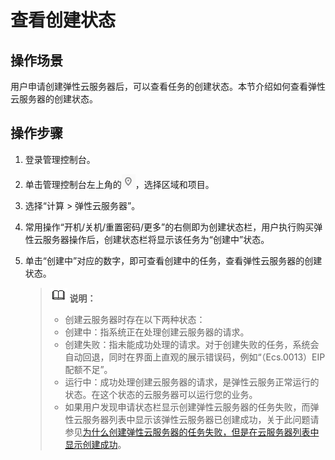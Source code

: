 # 查看创建状态<a name="ZH-CN_TOPIC_0039588795"></a>

## 操作场景<a name="section52267161284"></a>

用户申请创建弹性云服务器后，可以查看任务的创建状态。本节介绍如何查看弹性云服务器的创建状态。

## 操作步骤<a name="section40936232171845"></a>

1.  登录管理控制台。
2.  单击管理控制台左上角的![](figures/icon-region.png)，选择区域和项目。
3.  选择“计算 \> 弹性云服务器”。
4.  常用操作“开机/关机/重置密码/更多”的右侧即为创建状态栏，用户执行购买弹性云服务器操作后，创建状态栏将显示该任务为“创建中”状态。
5.  单击“创建中”对应的数字，即可查看创建中的任务，查看弹性云服务器的创建状态。

    >![](public_sys-resources/icon-note.gif) **说明：**   
    >-   创建云服务器时存在以下两种状态：  
    >    -   创建中：指系统正在处理创建云服务器的请求。  
    >    -   创建失败：指未能成功处理的请求。对于创建失败的任务，系统会自动回退，同时在界面上直观的展示错误码，例如“（Ecs.0013）EIP配额不足”。  
    >    -   运行中：成功处理创建云服务器的请求，是弹性云服务正常运行的状态。在这个状态的云服务器可以运行您的业务。  
    >-   如果用户发现申请状态栏显示创建弹性云服务器的任务失败，而弹性云服务器列表中显示该弹性云服务器已创建成功，关于此问题请参见[为什么创建弹性云服务器的任务失败，但是在云服务器列表中显示创建成功](https://support.huaweicloud.com/ecs_faq/zh-cn_topic_0039524582.html)。  


